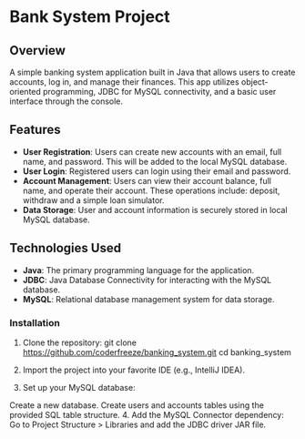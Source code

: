 # Bank System Project

## Overview
A simple banking system application built in Java that allows users to create accounts, log in, and manage their finances. This app utilizes object-oriented programming, JDBC for MySQL connectivity, and a basic user interface through the console.

## Features
- **User Registration**: Users can create new accounts with an email, full name, and password. This will be added to the local MySQL database.
- **User Login**: Registered users can login using their email and password.
- **Account Management**: Users can view their account balance, full name, and operate their account. These operations include: deposit, withdraw and a simple loan simulator. 
- **Data Storage**: User and account information is securely stored in local MySQL database.

## Technologies Used
- **Java**: The primary programming language for the application.
- **JDBC**: Java Database Connectivity for interacting with the MySQL database.
- **MySQL**: Relational database management system for data storage.


### Installation

1. Clone the repository:
   git clone https://github.com/coderfreeze/banking_system.git
   cd banking_system
2. Import the project into your favorite IDE (e.g., IntelliJ IDEA).

3. Set up your MySQL database:

Create a new database.
Create users and accounts tables using the provided SQL table structure.
4. Add the MySQL Connector dependency:
Go to Project Structure > Libraries and add the JDBC driver JAR file.
